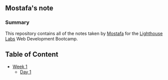 ## Mostafa's note
### Summary 

This repository contains all of the notes taken by [Mostafa](https://github.com/Mostafa-Naghipoor) for the [Lighthouse Labs](lighthouselabs.ca) Web Development Bootcamp.

## Table of Content
* [Week 1](https://github.com/Mostafa-Naghipoor/lighthouse-web-notes)
  * [Day 1](What_Should_I_Do_for_Lunch_Tips.md)